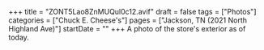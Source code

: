 +++
title = "ZONT5Lao8ZnMUQul0c12.avif"
draft = false
tags = ["Photos"]
categories = ["Chuck E. Cheese's"]
pages = ["Jackson, TN (2021 North Highland Ave)"]
startDate = ""
+++
A photo of the store's exterior as of today.
